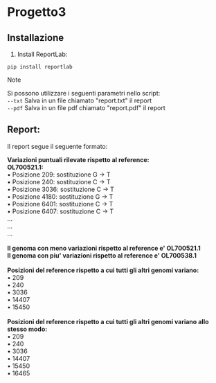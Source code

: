 # Progetto3
## Installazione

1. Install ReportLab:
```
pip install reportlab
```
> [!NOTE]
> Si possono utilizzare i seguenti parametri nello script: <br />
> ```--txt``` Salva in un file chiamato "report.txt" il report <br />
> ```--pdf``` Salva in un file pdf chiamato "report.pdf" il report<br />

## Report:
Il report segue il seguente formato:<br />

**Variazioni puntuali rilevate rispetto al reference:** <br />
**OL700521.1:** <br />
• Posizione 209: sostituzione G -> T<br />
• Posizione 240: sostituzione C -> T<br />
• Posizione 3036: sostituzione C -> T<br />
• Posizione 4180: sostituzione G -> T<br />
• Posizione 6401: sostituzione C -> T<br />
• Posizione 6407: sostituzione C -> T<br />
...<br />
...<br />
...<br />
<br />
**Il genoma con meno variazioni rispetto al reference e' OL700521.1**<br />
**Il genoma con piu' variazioni rispetto al reference e' OL700538.1**<br />
<br />
**Posizioni del reference rispetto a cui tutti gli altri genomi variano:** <br />
• 209<br />
• 240<br />
• 3036<br />
• 14407<br />
• 15450<br />
<br />
**Posizioni del reference rispetto a cui tutti gli altri genomi variano allo stesso modo:** <br />
• 209<br />
• 240<br />
• 3036<br />
• 14407<br />
• 15450<br />
• 16465<br />
